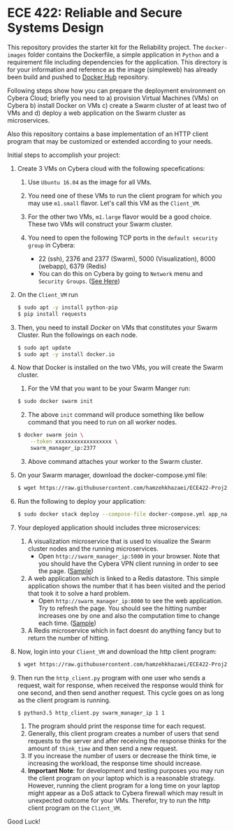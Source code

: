 ECE 422: Reliable and Secure Systems Design 
=============
This repository provides the starter kit for the Reliability project. The `docker-images` folder
contains the Dockerfile, a simple application in `Python` and a requirement file including dependencies for
the application. This directory is for your information and reference as the image (simpleweb) has already been build 
and pushed to [Docker Hub](https://hub.docker.com/r/henaras/simpleweb) repository.

Following steps show how you can prepare the deployment environment on Cybera Cloud; briefly you need to a) provision 
Virtual Machines (VMs) on Cybera b) install Docker on VMs c) create a Swarm cluster of at least two of 
VMs and d) deploy a web application on the Swarm cluster as microservices.

Also this repository contains a base implementation of an HTTP client program that may be customized or extended 
according to your needs. 

Initial steps to accomplish your project:   

1. Create 3 VMs on Cybera cloud with the following specefications:

    1. Use `Ubuntu 16.04` as the image for all VMs.

    2. You need one of these VMs to run the client program for which you may use `m1.small` flavor. Let's call this VM as
the `Client_VM`.

    3. For the other two VMs, `m1.large` flavor would be a good choice. These two VMs will construct your Swarm cluster.

    4. You need to open the following TCP ports in the `default security group` in Cybera:
        - 22 (ssh), 2376 and 2377 (Swarm), 5000 (Visualization), 8000 (webapp), 6379 (Redis)
        - You can do this on Cybera by going to `Network` menu and `Security Groups`. ([See Here](./figures/sg.png))

2. On the `Client_VM` run
    ```bash
    $ sudo apt -y install python-pip
    $ pip install requests
    ```

2. Then, you need to install *Docker* on VMs that constitutes your Swarm Cluster. Run the followings on each node.
    ```bash
    $ sudo apt update
    $ sudo apt -y install docker.io
    ```
    
3. Now that Docker is installed on the two VMs, you will create the Swarm cluster.
    1. For the VM that you want to be your Swarm Manger run:
    ```bash
    $ sudo docker swarm init
    ```

    2. The above `init` command will produce something like bellow command that you need to run on all worker nodes.
    ```bash
    $ docker swarm join \
        --token xxxxxxxxxxxxxxxxxx \
        swarm_manager_ip:2377
    ```
    3. Above command attaches your worker to the Swarm cluster.
5. On your Swarm manager, download the docker-compose.yml file:
    ```bash
    $ wget https://raw.githubusercontent.com/hamzehkhazaei/ECE422-Proj2-StartKit/master/docker-compose.yml
    ```
6. Run the following to deploy your application:
    ```bash
    $ sudo docker stack deploy --compose-file docker-compose.yml app_name
    ```
7. Your deployed application should includes three microservices:
    1. A visualization microservice that is used to visualize the Swarm cluster nodes and the running microservices. 
        - Open `http://swarm_manager_ip:5000` in your browser. Note that you should have the Cybera VPN client 
    running in order to see the page. ([Sample](./figures/vis.png))
    2. A web application which is linked to a Redis datastore. This simple application shows the number that it has 
    been visited and the period that took it to solve a hard problem. 
        - Open `http://swarm_manager_ip:8000` to see the web application. Try to refresh the page. You should see the 
        hitting number increases one by one and also the computation time to change each time. ([Sample](./figures/app.png))
    3. A Redis microservice which in fact doesnt do anything fancy but to return the number of hitting.

8. Now, login into your `Client_VM` and download the http client program:
    ```bash
    $ wget https://raw.githubusercontent.com/hamzehkhazaei/ECE422-Proj2-StartKit/master/http_client.py
    ```
9. Then run the `http_client.py` program with one user who sends a request, wait for response, when received the 
    response would think for one second, and then send another request. This cycle goes on as long as the client 
    program is running.
    ```bash
    $ python3.5 http_client.py swarm_manager_ip 1 1
    ```
    1. The program should print the response time for each request.
    2. Generally, this client program creates a number of users that send requests to the server and after receiving 
    the response thinks for the amount of `think_time` and then send a new request.
    3. If you increase the number of users or decrease the think time, ie increasing the workload, the response 
    time should increase.
    4. **Important Note**: for development and testing purposes you may run the client program on your laptop 
    which is a reasonable strategy. However, running the client program for a long time on your laptop might appear as 
    a DoS attack to Cybera firewall which may result in unexpected outcome for your VMs. Therefor, try to run the 
    http client program on the `Client_VM`.
    
    
 Good Luck!